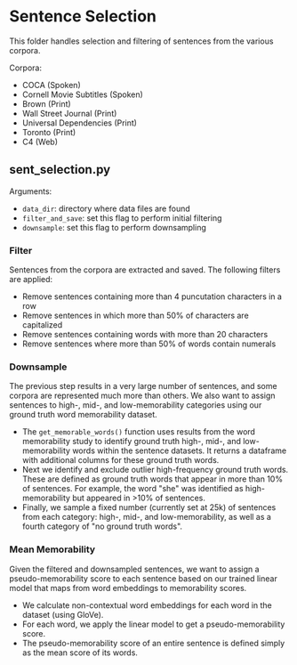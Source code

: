 # Sentence Selection

This folder handles selection and filtering of sentences from the various corpora. 

Corpora:
- COCA (Spoken)
- Cornell Movie Subtitles (Spoken)
- Brown (Print)
- Wall Street Journal (Print)
- Universal Dependencies (Print)
- Toronto (Print)
- C4 (Web) 

## sent_selection.py
Arguments:
- `data_dir`: directory where data files are found
- `filter_and_save`: set this flag to perform initial filtering
- `downsample`: set this flag to perform downsampling

### Filter
Sentences from the corpora are extracted and saved. The following filters are applied:
- Remove sentences containing more than 4 puncutation characters in a row
- Remove sentences in which more than 50% of characters are capitalized
- Remove sentences containing words with more than 20 characters
- Remove sentences where more than 50% of words contain numerals

### Downsample
The previous step results in a very large number of sentences, and some corpora are represented much more than others. We also want to assign sentences to high-, mid-, and low-memorability categories using our ground truth word memorability dataset. 
- The `get_memorable_words()` function uses results from the word memorability study to identify ground truth high-, mid-, and low-memorability words within the sentence datasets. It returns a dataframe with additional columns for these ground truth words. 
- Next we identify and exclude outlier high-frequency ground truth words. These are defined as ground truth words that appear in more than 10% of sentences. For example, the word "she" was identified as high-memorability but appeared in >10% of sentences. 
- Finally, we sample a fixed number (currently set at 25k) of sentences from each category: high-, mid-, and low-memorability, as well as a fourth category of "no ground truth words". 

### Mean Memorability
Given the filtered and downsampled sentences, we want to assign a pseudo-memorability score to each sentence based on our trained linear model that maps from word embeddings to memorability scores. 
- We calculate non-contextual word embeddings for each word in the dataset (using GloVe). 
- For each word, we apply the linear model to get a pseudo-memorability score. 
- The pseudo-memorability score of an entire sentence is defined simply as the mean score of its words. 